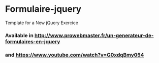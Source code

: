 # Formulaire-jquery
Template for a New jQuery Exercice
### Available in http://www.prowebmaster.fr/un-generateur-de-formulaires-en-jquery 
### and https://www.youtube.com/watch?v=G0xdqBmy054

